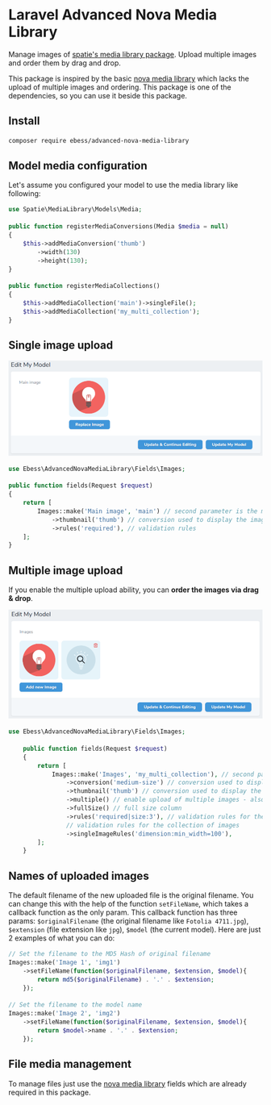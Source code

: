 # Laravel Advanced Nova Media Library

Manage images of [spatie's media library package](https://github.com/spatie/laravel-medialibrary). Upload multiple 
images and order them by drag and drop.

This package is inspired by the basic [nova media library](https://github.com/jameslkingsley/nova-media-library) 
which lacks the upload of multiple images and ordering. This package is one of the dependencies, so you can use it 
beside this package.

## Install
```bash
composer require ebess/advanced-nova-media-library
```

## Model media configuration

Let's assume you configured your model to use the media library like following:
```php
use Spatie\MediaLibrary\Models\Media;

public function registerMediaConversions(Media $media = null)
{
    $this->addMediaConversion('thumb')
        ->width(130)
        ->height(130);
}

public function registerMediaCollections()
{
    $this->addMediaCollection('main')->singleFile();
    $this->addMediaCollection('my_multi_collection');
}
```

## Single image upload

![Single image upload](docs/single-image.png)

```php
use Ebess\AdvancedNovaMediaLibrary\Fields\Images;

public function fields(Request $request)
{
    return [
        Images::make('Main image', 'main') // second parameter is the media collection name 
            ->thumbnail('thumb') // conversion used to display the image
            ->rules('required'), // validation rules
    ];
}
```
 
## Multiple image upload

If you enable the multiple upload ability, you can **order the images via drag & drop**.

![Multiple image upload](docs/multiple-images.png)

```php
use Ebess\AdvancedNovaMediaLibrary\Fields\Images;

    public function fields(Request $request)
    {
        return [
            Images::make('Images', 'my_multi_collection'), // second parameter is the media collection name
                ->conversion('medium-size') // conversion used to display the "original" image
                ->thumbnail('thumb') // conversion used to display the image
                ->multiple() // enable upload of multiple images - also ordering
                ->fullSize() // full size column
                ->rules('required|size:3'), // validation rules for the collection of images
                // validation rules for the collection of images
                ->singleImageRules('dimension:min_width=100'),
        ];
    }
```

## Names of uploaded images

The default filename of the new uploaded file is the original filename. You can change this with the help of the function `setFileName`, which takes a callback function as the only param. This callback function has three params: `$originalFilename` (the original filename like `Fotolia 4711.jpg`), `$extension` (file extension like `jpg`), `$model` (the current model). Here are just 2 examples of what you can do:

```php
// Set the filename to the MD5 Hash of original filename
Images::make('Image 1', 'img1')
    ->setFileName(function($originalFilename, $extension, $model){
        return md5($originalFilename) . '.' . $extension;
    });
    
// Set the filename to the model name
Images::make('Image 2', 'img2')
    ->setFileName(function($originalFilename, $extension, $model){
        return $model->name . '.' . $extension;
    });
```

## File media management

To manage files just use the [nova media library](https://github.com/jameslkingsley/nova-media-library) fields which
are already required in this package.


